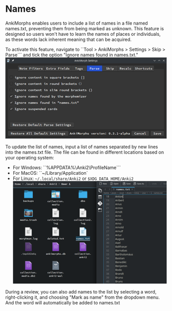 # Names
AnkiMorphs enables users to include a list of names in a file named names.txt, preventing them from being marked as unknown. This feature is designed so users won't have to learn the names of places or individuals, as these words lack inherent meaning that can be acquired.

To activate this feature, navigate to ``Tool > AnkiMorphs > Settings > Skip > Parse``` and tick the option "Ignore names found in names.txt."
![ignore-names-option.png](../../img/ignore-names-option.png)

To update the list of names, input a list of names separated by new lines into the names.txt file. The file can be found in different locations based on your operating system:
- For Windows: ``%APPDATA%\Anki2\ProfileName```
- For MacOS: ``~/Library/Application`
- For Linux: ``~/.local/share/Anki2`` or ``$XDG_DATA_HOME/Anki2``
![example-name-list.png](../../img/example-name-list.png)

During a review, you can also add names to the list by selecting a word, right-clicking it, and choosing "Mark as name" from the dropdown menu. And the word will automatically be added to names.txt
